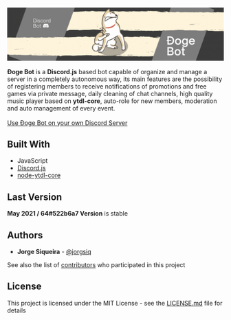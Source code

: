 ![](header.gif)

**Đoge Bot** is a **Discord.js** based bot capable of organize and manage a server in a completely autonomous way, its main features are the possibility of registering members to receive notifications of promotions and free games via private message, daily cleaning of chat channels, high quality music player based on **ytdl-core**, auto-role for new members, moderation and auto management of every event.
<br><br><a target="_blank" href="https://discord.com/oauth2/authorize?client_id=826073829302206525&scope=bot&permissions=842263608">Use Đoge Bot on your own Discord Server</a>

## Built With
* JavaScript
* [Discord.js](https://github.com/discordjs/discord.js)
* [node-ytdl-core](https://github.com/fent/node-ytdl-core)

## Last Version

**May 2021 / 64#522b6a7 Version** is stable

## Authors
* **Jorge Siqueira** - [@jorgsiq](https://github.com/jorgsiq)

See also the list of [contributors](https://github.com/jorgsiq/saicc-website/graphs/contributors) who participated in this project

## License

This project is licensed under the MIT License - see the [LICENSE.md](LICENSE.md) file for details


